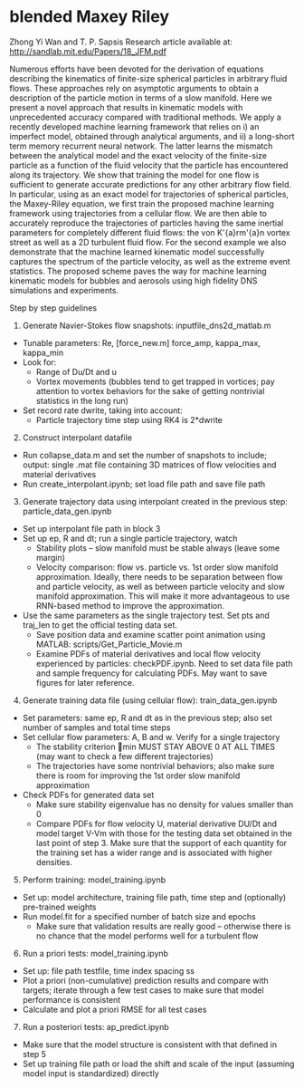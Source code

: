 # blended Maxey Riley

Zhong Yi Wan and T. P. Sapsis
Research article available at: http://sandlab.mit.edu/Papers/18_JFM.pdf

Numerous efforts have been devoted for the derivation of equations describing the kinematics of finite-size spherical particles in arbitrary fluid flows. These approaches rely on asymptotic arguments to obtain a description of the particle motion in terms of a slow manifold. Here we present a novel approach that results in kinematic models with unprecedented accuracy compared with traditional methods. We apply a recently developed machine learning framework that relies on i) an imperfect model, obtained through analytical arguments, and ii) a long-short term memory recurrent neural network. The latter learns the mismatch between the analytical model and the exact velocity of the finite-size particle as a function of the fluid velocity that the particle has encountered along its trajectory. We show that training the model for one flow is sufficient to generate accurate predictions for any other arbitrary flow field. In particular, using as an exact model for trajectories of spherical particles, the Maxey-Riley equation, we first train the proposed machine learning framework using trajectories from a cellular flow. We are then able to accurately reproduce the trajectories of particles having the same inertial parameters for completely different fluid flows: the von K\'{a}rm\'{a}n vortex street as well as a 2D turbulent fluid flow. For the second example we also demonstrate that the machine learned kinematic model successfully captures the spectrum of the particle velocity, as well as the extreme event statistics. The proposed scheme paves the way for machine learning kinematic models for bubbles and aerosols using high fidelity DNS simulations and experiments.

Step by step guidelines

1.	Generate Navier-Stokes flow snapshots: inputfile_dns2d_matlab.m
*	Tunable parameters: Re, [force_new.m] force_amp, kappa_max, kappa_min
*	Look for:
    * Range of Du/Dt and u  
    *	Vortex movements (bubbles tend to get trapped in vortices; pay attention to vortex behaviors for the sake of getting nontrivial statistics in the long run)
*	Set record rate dwrite, taking into account:
    -	Particle trajectory time step using RK4 is 2*dwrite

2.	Construct interpolant datafile
*	Run collapse_data.m and set the number of snapshots to include; output: single .mat file containing 3D matrices of flow velocities and material derivatives
*	Run create_interpolant.ipynb; set load file path and save file path

3.	Generate trajectory data using interpolant created in the previous step: particle_data_gen.ipynb
*	Set up interpolant file path in block 3
*	Set up ep, R and dt; run a single particle trajectory, watch
    -	Stability plots – slow manifold must be stable always (leave some margin)
    -	Velocity comparison: flow vs. particle vs. 1st order slow manifold approximation. Ideally, there needs to be separation between flow and particle velocity, as well as between particle velocity and slow manifold approximation. This will make it more advantageous to use RNN-based method to improve the approximation.
*	Use the same parameters as the single trajectory test. Set pts and traj_len to get the official testing data set.
    -	Save position data and examine scatter point animation using MATLAB: scripts/Get_Particle_Movie.m
    -	Examine PDFs of material derivatives and local flow velocity experienced by particles: checkPDF.ipynb. Need to set data file path and sample frequency for calculating PDFs. May want to save figures for later reference.

4.	Generate training data file (using cellular flow): train_data_gen.ipynb
*	Set parameters: same ep, R and dt as in the previous step; also set number of samples and total time steps
*	Set cellular flow parameters: A, B and w. Verify for a single trajectory
    -	The stability criterion min MUST STAY ABOVE 0 AT ALL TIMES (may want to check a few different trajectories)
    -	The trajectories have some nontrivial behaviors; also make sure there is room for improving the 1st order slow manifold approximation
*	Check PDFs for generated data set
    -	Make sure stability eigenvalue has no density for values smaller than 0
    -	Compare PDFs for flow velocity U, material derivative DU/Dt and model target V-Vm with those for the testing data set obtained in the last point of step 3. Make sure that the support of each quantity for the training set has a wider range and is associated with higher densities.

5.	Perform training: model_training.ipynb
*	Set up: model architecture, training file path, time step and (optionally) pre-trained weights
*	Run model.fit for a specified number of batch size and epochs
    -	Make sure that validation results are really good – otherwise there is no chance that the model performs well for a turbulent flow

6.	Run a priori tests: model_training.ipynb
*	Set up: file path testfile, time index spacing ss
*	Plot a priori (non-cumulative) prediction results and compare with targets; iterate through a few test cases to make sure that model performance is consistent
*	Calculate and plot a priori RMSE for all test cases

7.	Run a posteriori tests: ap_predict.ipynb
*	Make sure that the model structure is consistent with that defined in step 5
*	Set up training file path or load the shift and scale of the input (assuming model input is standardized) directly

